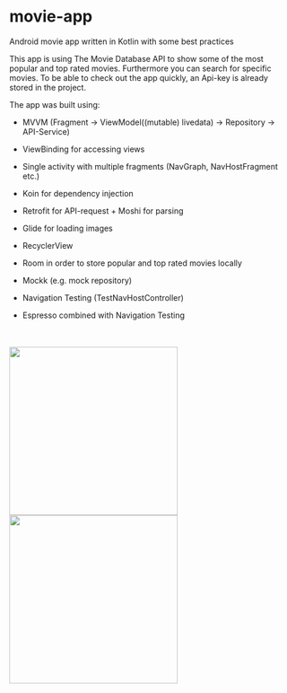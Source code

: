 # movie-app
Android movie app written in Kotlin with some best practices

This app is using The Movie Database API to show some of the most popular and top rated movies. Furthermore you can search for specific movies. To be able to check out the app quickly, an Api-key is already stored in the project.

The app was built using:

- MVVM (Fragment -> ViewModel((mutable) livedata) -> Repository -> API-Service)
- ViewBinding for accessing views
- Single activity with multiple fragments (NavGraph, NavHostFragment etc.)
- Koin for dependency injection
- Retrofit for API-request + Moshi for parsing
- Glide for loading images
- RecyclerView
- Room in order to store popular and top rated movies locally

- Mockk (e.g. mock repository)
- Navigation Testing (TestNavHostController)
- Espresso combined with Navigation Testing



</br>
</br>

<img src="https://user-images.githubusercontent.com/45032075/128868437-7a9e8a6a-9e27-4743-aab1-95037b85d71f.png" width="300">
</br>
<img src="https://user-images.githubusercontent.com/45032075/128868501-2642920b-1d3c-4225-aa5a-634078d47f13.png" width="300">
